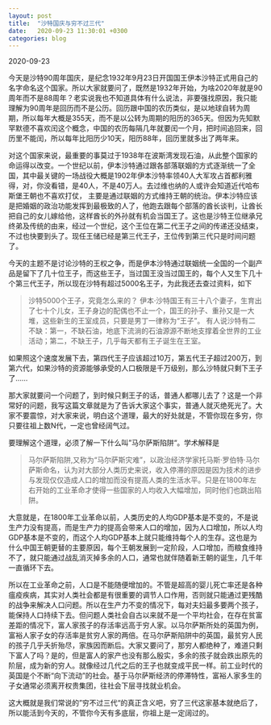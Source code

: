 ```yaml
---
layout: post
title:  "沙特国庆与穷不过三代"
date:   2020-09-23 11:30:01 +0300
categories: blog
---
```


2020-09-23

今天是沙特90周年国庆，是纪念1932年9月23日开国国王伊本沙特正式用自己的名字命名这个国家。所以大家就要问了，既然是1932年开始，为啥2020年就是90周年而不是88周年？老实说我也不知道具体有什么说法，非要强找原因，我只能理解为90周年是回历而不是公历。回历跟中国的农历类似，是以地球自转为周期，所以每年大概是355天，而不是以公转为周期的阳历的365天。但因为先知默罕默德不喜欢闰这个概念，中国的农历每隔几年就要闰一个月，把时间追回来，回历里不能闰，所以每年比阳历少10天，阳历88年，回历里就多出了两年来。

对这个国家来说，最重要的事莫过于1938年在波斯湾发现石油，从此整个国家的命运得以改变。一个世纪以前，伊本沙特通过跟各部落联姻的方式逐渐统一了全国，其中最关键的一场战役大概是1902年伊本沙特率领40人大军攻占首都利雅得，对，你没看错，是40人，不是40万人。去过维也纳的人或许会知道近代哈布斯堡王朝也不喜欢打仗， 主要是通过联姻的方式维持王朝的统治。伊本沙特应该是把婚姻的政治功能发挥到最极致的人了，他跑去跟每个部落的酋长谈判，让酋长把自己的女儿嫁给他，这样酋长的外孙就有机会当国王了。这也是沙特王位继承兄终弟及传统的由来，经过一个世纪，这个王位在第二代王子之间的传递还没结束，不过也快要到头了。现任王储已经是第三代王子，王位传到第三代只是时间问题了。

今天的主题不是讨论沙特的王权之争，而是伊本沙特通过联姻统一全国的一个副产品是留下了几十位王子，而这些王子，当过国王没当过国王的，每个人又生下几十个第三代王子，所以现在沙特有超过5000名王子，为此我还去查过资料，如下

> 沙特5000个王子，究竟怎么来的？ 伊本·沙特国王有三十八个妻子，生育出了七十个儿女，王子身边的配偶也不止一个，国王的孙子、重孙又是一大堆，这些新生的王室成员，只要是男丁一律称为“王子”。 有人说沙特有二不缺：第一，不缺石油，地底下流淌的石油源源不断地支撑着全世界的工业活动；第二，不缺王子，几乎每天都有王子诞生在王室。

如果照这个速度发展下去，第四代王子应该超过10万，第五代王子超过200万，到第六代，如果沙特的资源能够承受的人口极限是千万级别，那么沙特就只剩下王子了……

那大家就要问一个问题了，到时候只剩王子的话，普通人都哪儿去了？这是一个非常好的问题，我写这篇文章就是为了告诉大家这个事实，普通人就灭绝死光了。大家不要震惊，对大家来说，明白这个道理，最大的好处就是，不管你现在多穷，你只要往祖上数N代，一定也曾经阔气过。

要理解这个道理，必须了解一下什么叫”马尔萨斯陷阱“。学术解释是

> 马尔萨斯陷阱,又称为“马尔萨斯灾难”，以政治经济学家托马斯·罗伯特·马尔萨斯命名，认为对大部分人类历史来说，收入停滞的原因是因为技术的进步与发现仅仅造成人口的增加而没有提高人类的生活水平。只是在1800年左右开始的工业革命才使得一些国家的人均收入大幅增加，同时他们也跳出陷阱。

大意就是，在1800年工业革命以前，人类历史的人均GDP基本是不变的，不是说生产力没有提高，而是生产力的提高会带来人口的增加，因为人口增加，所以人均GDP基本是不变的，而这个人均GDP基本上就只能维持每个人的生存。这也是为什么中国王朝更替的主要原因，每个王朝发展到一定阶段，人口增加，而粮食维持不了，就只能通过战乱消灭掉多余的人口，通常也就伴随着新王朝的诞生，几千年一直循环下去。

所以在工业革命之前，人口是不能随便增加的。不管是超高的婴儿死亡率还是各种瘟疫疾病，其实对人类社会都是有很重要的调节人口作用，否则就只能通过更残酷的战争来解决人口问题。所以在生产力不变的情况下，每对夫妇最多要两个孩子，能保持人口持续下去。但问题人类社会自古以来就不是一个平均社会，在存在贫富差距的情况下，富人家孩子的存活率远高于穷人家。以马尔萨斯所处的英国为例，富裕人家子女的存活率是贫穷人家的两倍。在马尔萨斯陷阱中的英国，最贫穷人民的孩子几乎夭折殆尽，家族因而断后。大家又要问了，那穷人都绝种了，难道只剩下富人了吗？是的，但是富人的家产也没有那么殷实，多余的孩子就会跌出原先的阶层，成为新的穷人。就像经过几代之后的王子也就变成平民一样。前工业时代的英国是个不断“向下流动”的社会。基于马尔萨斯经济的停滞特性，富裕人家多生的子女通常必须离开权贵集团，往社会下层寻找就业机会。

这大概就是我们常说的”穷不过三代“的真正含义吧，穷了三代这家基本就绝后了，所以能活到今天的，不管你今天有多底层，你祖上是一定阔过的。

<!--footnote area-->


<!--end-->
